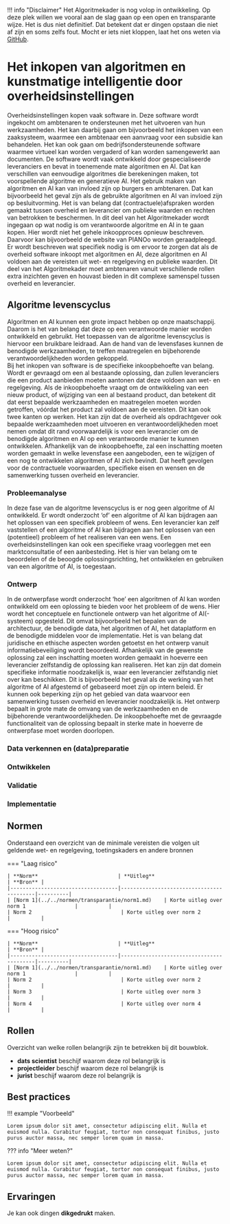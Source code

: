 !!! info "Disclaimer"
Het Algoritmekader is nog volop in ontwikkeling. Op deze plek willen we vooral aan de slag gaan op een open en transparante wijze. Het is dus niet definitief. Dat betekent dat er dingen opstaan die niet af zijn en soms zelfs fout. Mocht er iets niet kloppen, laat het ons weten via [GitHub](https://github.com/MinBZK/Algoritmekader).

# Het inkopen van algoritmen en kunstmatige intelligentie door overheidsinstellingen
Overheidsinstellingen kopen vaak software in. Deze software wordt ingekocht om ambtenaren te ondersteunen met het uitvoeren van hun werkzaamheden. Het kan daarbij gaan om bijvoorbeeld het inkopen van een zaaksysteem, waarmee een ambtenaar een aanvraag voor een subsidie kan behandelen. Het kan ook gaan om bedrijfsondersteunende software waarmee virtueel kan worden vergaderd of kan worden samengewerkt aan documenten. 
De software wordt vaak ontwikkeld door gespecialiseerde leveranciers en bevat in toenemende mate algoritmen en AI. Dat kan verschillen van eenvoudige algoritmes die berekeningen maken, tot voorspellende algoritme en generatieve AI. Het gebruik maken van algoritmen en AI kan van invloed zijn op burgers en ambtenaren. Dat kan bijvoorbeeld het geval zijn als de gebruikte algoritmen en AI van invloed zijn op besluitvorming. Het is van belang dat (contractuele)afspraken worden gemaakt tussen overheid en leverancier om publieke waarden en rechten van betrokken te beschermen. 
In dit deel van het Algoritmekader wordt ingegaan op wat nodig is om verantwoorde algoritme en AI in te gaan kopen. Hier wordt niet het gehele inkoopproces opnieuw beschreven. Daarvoor kan bijvoorbeeld de website van PIANOo worden geraadpleegd. Er wordt beschreven wat specifiek nodig is om ervoor te zorgen dat als de overheid software inkoopt met algoritmen en AI, deze algoritmen en AI voldoen aan de vereisten uit wet- en regelgeving en publieke waarden. Dit deel van het Algoritmekader moet ambtenaren vanuit verschillende rollen extra inzichten geven en houvast bieden in dit complexe samenspel tussen overheid en leverancier. 

## Algoritme levenscyclus
Algoritmen en AI kunnen een grote impact hebben op onze maatschappij. Daarom is het van belang dat deze op een verantwoorde manier worden ontwikkeld en gebruikt. Het toepassen van de algoritme levenscyclus is hiervoor een bruikbare leidraad. Aan de hand van de levensfases kunnen de benodigde werkzaamheden, te treffen maatregelen en bijbehorende verantwoordelijkheden worden gekoppeld.  
Bij het inkopen van software is de specifieke inkoopbehoefte van belang. Wordt er gevraagd om een al bestaande oplossing, dan zullen leveranciers die een product aanbieden moeten aantonen dat deze voldoen aan wet- en regelgeving. Als de inkoopbehoefte vraagt om de ontwikkeling van een nieuw product, of wijziging van een al bestaand product, dan betekent dit dat eerst bepaalde werkzaamheden en maatregelen moeten worden getroffen, vóórdat het product zal voldoen aan de vereisten. 
Dit kan ook twee kanten op werken. Het kan zijn dat de overheid als opdrachtgever ook bepaalde werkzaamheden moet uitvoeren en verantwoordelijkheden moet nemen omdat dit rand voorwaardelijk is voor een leverancier om de benodigde algoritmen en AI op een verantwoorde manier te kunnen ontwikkelen. Afhankelijk van de inkoopbehoefte, zal een inschatting moeten worden gemaakt in welke levensfase een aangeboden, een te wijzigen of een nog te ontwikkelen algoritmen of AI zich bevindt. Dat heeft gevolgen voor de contractuele voorwaarden, specifieke eisen en wensen en de samenwerking tussen overheid en leverancier. 

### Probleemanalyse
In deze fase van de algoritme levenscyclus is er nog geen algoritme of AI ontwikkeld. Er wordt onderzocht ‘of’ een algoritme of AI kan bijdragen aan het oplossen van een specifiek probleem of wens. Een leverancier kan zelf vaststellen of een algoritme of AI kan bijdragen aan het oplossen van een (potentieel) probleem of het realiseren van een wens. Een overheidsinstellingen kan ook een specifieke vraag voorleggen met een marktconsultatie of een aanbesteding. Het is hier van belang om te beoordelen of de beoogde oplossingsrichting, het ontwikkelen en gebruiken van een algoritme of AI, is toegestaan. 

### Ontwerp
In de ontwerpfase wordt onderzocht ‘hoe’ een algoritmen of AI kan worden ontwikkeld om een oplossing te bieden voor het probleem of de wens. Hier wordt het conceptuele en functionele ontwerp van het algoritme of AI(-systeem) opgesteld. Dit omvat bijvoorbeeld het bepalen van de architectuur, de benodigde data, het algoritmen of AI, het dataplatform en de benodigde middelen voor de implementatie. Het is van belang dat juridische en ethische aspecten worden getoetst en het ontwerp vanuit informatiebeveiliging wordt beoordeeld. 
Afhankelijk van de gewenste oplossing zal een inschatting moeten worden gemaakt in hoeverre een leverancier zelfstandig de oplossing kan realiseren. Het kan zijn dat domein specifieke informatie noodzakelijk is, waar een leverancier zelfstandig niet over kan beschikken. Dit is bijvoorbeeld het geval als de werking van het algoritme of AI afgestemd of gebaseerd moet zijn op intern beleid. Er kunnen ook beperking zijn op het gebied van data waarvoor een samenwerking tussen overheid en leverancier noodzakelijk is. 
Het ontwerp bepaalt in grote mate de omvang van de werkzaamheden en de bijbehorende verantwoordelijkheden. De inkoopbehoefte met de gevraagde functionaliteit van de oplossing bepaalt in sterke mate in hoeverre de ontwerpfase moet worden doorlopen. 


### Data verkennen en (data)preparatie


### Ontwikkelen


### Validatie



### Implementatie


## Normen

Onderstaand een overzicht van de minimale vereisten die volgen uit geldende wet- en regelgeving, toetingskaders en andere bronnen

=== "Laag risico" 

    | **Norm**                          | **Uitleg**                               | **Bron** |
    |-----------------------------------|------------------------------------------|----------|
    | [Norm 1](../../normen/transparantie/norm1.md)    | Korte uitleg over norm 1                |          |
    | Norm 2                             | Korte uitleg over norm 2                |          |
    
=== "Hoog risico"

    | **Norm**                          | **Uitleg**                               | **Bron** |
    |-----------------------------------|------------------------------------------|----------|
    | [Norm 1](../../normen/transparantie/norm1.md)    | Korte uitleg over norm 1                |          |
    | Norm 2                             | Korte uitleg over norm 2                |          |
    | Norm 3                             | Korte uitleg over norm 3                |          |
    | Norm 4                             | Korte uitleg over norm 4                |          |


## Rollen
Overzicht van welke rollen belangrijk zijn te betrekken bij dit bouwblok. 

<div class="grid cards" markdown>

- __dats scientist__ beschijf waarom deze rol belangrijk is
- __projectleider__ beschijf waarom deze rol belangrijk is
- __jurist__ beschijf waarom deze rol belangrijk is

</div>

## Best practices


!!! example "Voorbeeld"

    Lorem ipsum dolor sit amet, consectetur adipiscing elit. Nulla et
    euismod nulla. Curabitur feugiat, tortor non consequat finibus, justo
    purus auctor massa, nec semper lorem quam in massa.

??? info "Meer weten?"

    Lorem ipsum dolor sit amet, consectetur adipiscing elit. Nulla et
    euismod nulla. Curabitur feugiat, tortor non consequat finibus, justo
    purus auctor massa, nec semper lorem quam in massa.

## Ervaringen

Je kan ook dingen **dikgedrukt** maken. 
